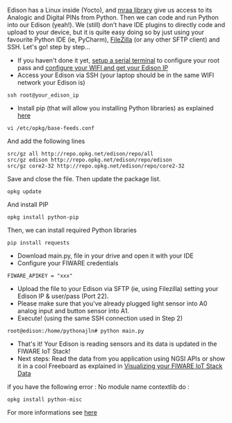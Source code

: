 Edison has a Linux inside (Yocto), and [mraa library](http://iotdk.intel.com/docs/master/mraa/) give us access to its Analogic and Digital PINs from Python. Then we can code and run Python into our Edison (yeah!).
We (still) don't have IDE plugins to directly code and upload to your device, but it is quite easy doing so by just using your favourite Python IDE (ie, PyCharm), [FileZilla](http://sourceforge.net/projects/filezilla/) (or any other SFTP client) and SSH. Let's go! step by step...
* If you haven't done it yet, [setup a serial terminal](https://software.intel.com/get-started-edison-osx-step3) to configure your root pass and [configure your WIFI and get your Edison IP](https://software.intel.com/get-started-edison-osx-step4)
* Access your Edison via SSH (your laptop should be in the same WIFI network your Edison is)
```
ssh root@your_edison_ip
```
* Install pip (that will allow you installing Python libraries) as explained [here](http://blog.salvius.org/2015/05/installing-pip-on-intel-edison.html)
```
vi /etc/opkg/base-feeds.conf
```
And add the following lines
```
src/gz all http://repo.opkg.net/edison/repo/all
src/gz edison http://repo.opkg.net/edison/repo/edison
src/gz core2-32 http://repo.opkg.net/edison/repo/core2-32
```
Save and close the file. Then update the package list.
```
opkg update
```
And install PIP
```
opkg install python-pip
```
Then, we can install required Python libraries
```
pip install requests
```
* Download main.py,  file in your drive and open it with your IDE
* Configure your FIWARE credentials
```
FIWARE_APIKEY = "xxx"
```
* Upload the file to your Edison via SFTP (ie, using Filezilla) setting your Edison IP & user/pass (Port 22).
* Please make sure that you've already plugged light sensor into A0 analog input and button sensor into A1.
* Execute! (using the same SSH connection used in Step 2)
```
root@edison:/home/pythonajln# python main.py
```
* That's it! Your Edison is reading sensors and its data is updated in the FIWARE IoT Stack!
* Next steps: Read the data from you application using NGSI APIs or show it in a cool Freeboard as explained in [Visualizing your FIWARE IoT Stack Data](http://emtech-hackathon.readthedocs.org/en/latest/quickguide/index.html#step-4-show-in-a-dashboard)

if you have the following error : No module name contextlib do : 
```
opkg install python-misc
```
For more informations see [here](http://stackoverflow.com/questions/5520515/python-no-module-named-contextlib)


